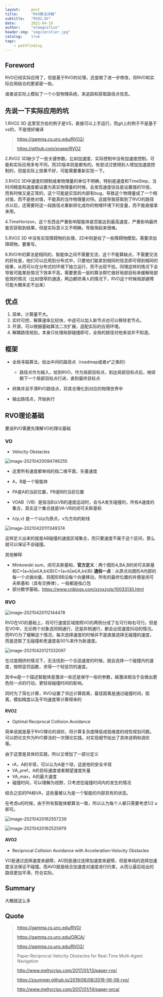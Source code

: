 ```yaml
---
layout:     post
title:      "RVO算法详解"
subtitle:   "RVO2,OV"
date:       2021-04-19
author:     "elmagnifico"
header-img: "img/zerotier.jpg"
catalog:    true
tags:
    - pathfinding
---
```


## Foreword

RVO已经实际应用了，但是基于RVO的论理，还是做了进一步修改，将RVO和实际应用结合的更紧密一些。

或者说实际上模拟了一个小型物理系统，来追踪和获取路径点信息。



## 先说一下实际应用的坑

1.RVO2 3D 这里官方给的例子是VS，直接可以上手运行，而git上的例子不是基于vs的，不是很好编译

> https://gamma.cs.unc.edu/RVO2/
>
> https://github.com/snape/RVO2



2.RVO2 3D缺少了一些关键参数，比如加速度，实际控制中没有加速度控制，可能和实际应用多有不同，而2D版本则是都有的。有尝试过使用别人增加加速度控制的，但是实际上效果不好，可能需要重新实现一下。



3.RVO2 3D中速度的限制或者物理量的单位不明确，特别是速度和TimeStep，当时间精度和速度都设置为真实物理量的时候，会发现速度往往是设置值的10倍，而有时候又是正常的，这个可能是实现的内部有bug，导致这个物理量成了一个相对值，而不是绝对值，不能真的当作物理量对待。这就导致获取到了RVO的路径点以后，还需要将这一段路径点重新转化成你的物理环境下的变量，而不能直接拿来用。



4.TimeHorizon，这个东西会严重影响智能体是否能达到最高速度，严重影响最终能否获取到结果，但是实际意义又不明确，导致用起来很难。



5.RVO2 3D 中没有实现障碍物的处理，2D中则是给了一些障碍物模型。需要添加障碍物，要重写。



6.RVO中的算法是相同的，智能体之间不需要交流，这个不能算缺点，不需要交流的好处是，他们可以应用到分布式中，只要他们能拿到相同的信息即可得到相同的结果，从而可以在分布式的环境下独立运行，而不出现干扰。同理这样的情况下会导致可能某些情况下效率不高，需要更高一层的算法帮忙做好局部目标来缓解局部低效的情况（比如很窄的通道，两边都挤满人的情况下，RVO这个时候局部避障可能大概率走不出来）



## 优点

1. 简单，计算量不大。
2. 实时可控，解算速率比较快，中途可以加入新节点也可以移除老节点。
3. 开源，可以根据基础算法二次扩展，适配实际的应用环境。
4. 解耦路径规划，本身只处理局部碰撞即可，全局的路径对他来说并不知道。



## 框架

- 全局寻路算法，给出中间的路径点（roadmap或者a*之类的）

  - 路径点作为输入，给到RVO，作为局部目标点，到达局部目标点后，继续朝下一个局部目标点行进，直到最终目标点
- 转换并且平滑RVO路径点，将其合理化到对应的物理世界中
- 输出路径点，开始执行



## RVO理论基础

要说RVO需要先理解VO的理论基础



### VO

- Velocity Obstacles



![image-20210420094746255](https://i.loli.net/2021/04/20/miSKpZfb2Unw7he.png)

- 这里所有速度都单纯的指二维平面，矢量速度

- A，B是一个智能体
- PA是A的当前位置，PB是B的当前位置
- VOAB（VB）是指当B以VB的速度运动时，会与A发生碰撞的，所有A速度的集合，其实这个集合就是VA-VB的闵可夫斯基和
-  λ(p,v) 是一个以p为原点，v为方向的射线

![image-20210420111349374](https://i.loli.net/2021/04/20/RLS6MZV2inrKjhk.png)

这样定义出来的就是AB碰撞的速度区域集合，而只要速度不属于这个区间，那么就可以保证不会碰撞。



其他解释

- Minkowski sum，闵可夫斯基和，**官方定义**：两个图形A,BA,B的闵可夫斯基和C={a+b|a∈A,b∈B}C={a+b|a∈A,b∈B}
  **通俗一点**：从原点向图形A内部的每一个点做向量，将图形BB沿每个向量移动，所有的最终位置的并便是闵可夫斯基和（具有交换律），一般都是指凸包
- 部分数学基础，https://www.cnblogs.com/xzyxzy/p/10033130.html



### RVO

![image-20210420112144478](https://i.loli.net/2021/04/20/oYOgEe1KDjIkBbP.png)

RVO在VO的基础上，将可行速度区域按照VO的两侧分成了左可行和右可行。但是在VO中，无论两个对象选同侧通行，还是异侧通行，都会出现速度抖动的情况。而RVO为了缓解这个情况，每次选择速度的时候并不是直接选择无碰撞的速度，而是选取了无碰撞和老速度各50%来作为新速度。

![image-20210420121332097](https://i.loli.net/2021/04/20/ULAZzTMbJS9rleq.png)

在过度拥挤的情况下，无法找到一个合适速度的时候，就会选择一个碰撞内的速度，按照惩罚函数，求得一个轻惩罚的速度。

其中w是一个描述智能体是激进一些还是保守一些的参数，越激进相当于会做出更危险一点的行动，更轻视碰撞时间的影响。



同时为了简化计算，RVO设置了邻近计算距离，最佳距离是通过碰撞时间，距离，模拟精度以及平均速度等计算得来的



#### RVO2

- Optimal Reciprocal Collision Avoidance

简单说就是基于RVO理论的调优，将计算复杂度降低成低维度的线性规划问题。可以把论文作为RVO算法的一次理论实践，对实现细节给出了具体说明和调优等。

由于这里是具体的实践，所以又增加了一部分定义

- rA，A的半径，可以认为A是个球，这是他的安全半径
- VA_pref，A的目标速度或者期望速度矢量
- VA_max，A的最大速度
- 碰撞时间，可以理解为视野，只考虑在碰撞时间内的发生的情况

结合之前的PA和VA，这些量被认为是一个智能的内部具有的状态。

在考虑u的时候，由于所有智能体都算法一致，所以认为每个人都只需要考虑1/2 u即可。

![image-20210420162557239](https://i.loli.net/2021/04/20/ZJiCNhcWbkevztq.png)

![image-20210420162525979](https://i.loli.net/2021/04/20/i4YMlJcn7sKytWL.png)

#### AVO2

- Reciprocal Collision Avoidance with Acceleration-Velocity Obstacles

VO是通过选择速度来避障，AO则是通过选择加速度来避障，但是单纯的选择加速度没法保证不碰撞。而AVO就是结合加速度对速度进行约束，从而让最后给出的路径更加平滑，符合实际。



## Summary

大概就这么多



## Quote

> https://gamma.cs.unc.edu/RVO/
>
> https://gamma.cs.unc.edu/ORCA/
>
> https://gamma.cs.unc.edu/RVO2/
>
> Paper:Reciprocal Velocity Obstacles for Real-Time Multi-Agent Navigation
>
> http://www.meltycriss.com/2017/01/13/paper-rvo/
>
> https://zsummer.github.io/2019/06/08/2019-06-08-rvo/
>
> http://www.meltycriss.com/2017/01/14/paper-orca/

